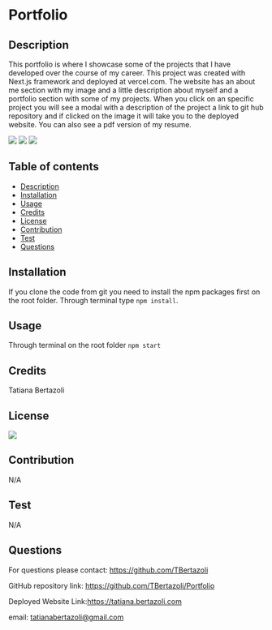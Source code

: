 # Portfolio

## Description

This portfolio is where I showcase some of the projects that I have developed over the course of my career. This project was created with Next.js framework and deployed at vercel.com. The website has an about me section with my image and a little description about myself and a portfolio section with some of my projects. When you click on an specific project you will see a modal with a description of the project a link to git hub repository and if clicked on the image it will take you to the deployed website. You can also see a pdf version of my resume.

   <img src="/assets/readme_pictures/pic1.png">

   <img src="/assets/readme_pictures/pic2.png">

   <img src="/assets/readme_pictures/pic3.png">

## Table of contents

- [Description](#description)
- [Installation](#installation)
- [Usage](#usage)
- [Credits](#credits)
- [License](#license)
- [Contribution](#contribution)
- [Test](#test)
- [Questions](#questions)

## Installation

If you clone the code from git you need to install the npm packages first on the root folder. Through terminal type `npm install`.

## Usage

Through terminal on the root folder `npm start`

## Credits

Tatiana Bertazoli

## License

   <img src="https://img.shields.io/npm/l/n?style=flat-square"/>

## Contribution

N/A

## Test

N/A

## Questions

For questions please contact: https://github.com/TBertazoli

GitHub repository link: https://github.com/TBertazoli/Portfolio

Deployed Website Link:https://tatiana.bertazoli.com

email: tatianabertazoli@gmail.com
